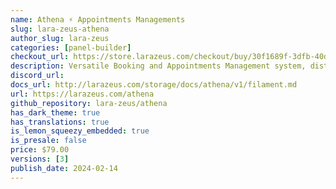 ```yaml
---
name: Athena ⚡️ Appointments Managements
slug: lara-zeus-athena
author_slug: lara-zeus
categories: [panel-builder]
checkout_url: https://store.larazeus.com/checkout/buy/30f1689f-3dfb-40d0-aa7a-ee210b01c066?embed=1&media=0&logo=0&desc=0
description: Versatile Booking and Appointments Management system, distinguished by its high level of customization.
discord_url:
docs_url: http://larazeus.com/storage/docs/athena/v1/filament.md
url: https://larazeus.com/athena
github_repository: lara-zeus/athena
has_dark_theme: true
has_translations: true
is_lemon_squeezy_embedded: true
is_presale: false
price: $79.00
versions: [3]
publish_date: 2024-02-14
---
```

